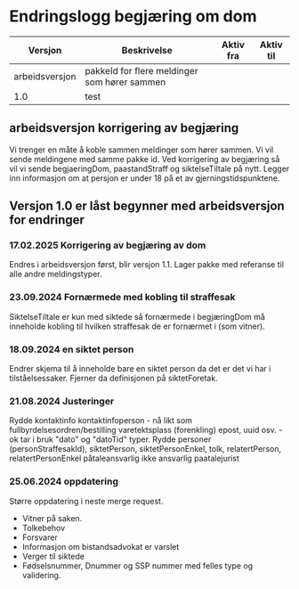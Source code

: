 # Endringslogg begjæring om dom

| Versjon | Beskrivelse                                   | Aktiv fra | Aktiv til |
|---------|-----------------------------------------------|-----------|-----------|
|arbeidsversjon | pakkeId for flere meldinger som hører sammen  | |           |
| 1.0     | test                                          |           |           |

## arbeidsversjon korrigering av begjæring
Vi trenger en måte å koble sammen meldinger som hører sammen.
Vi vil sende meldingene med samme pakke id.
Ved korrigering av begjæring så vil vi sende begjaeringDom, paastandStraff og siktelseTiltale på nytt.
Legger inn informasjon om at persjon er under 18 på et av gjerningstidspunktene.
## Versjon 1.0 er låst begynner med arbeidsversjon for endringer
### 17.02.2025 Korrigering av begjæring av dom
Endres i arbeidsversjon først, blir versjon 1.1.
Lager pakke med referanse til alle andre meldingstyper.
### 23.09.2024 Fornærmede med kobling til straffesak
SiktelseTiltale er kun med siktede så fornærmede i begjæringDom må inneholde kobling til hvilken straffesak de er fornærmet i (som vitner).
### 18.09.2024 en siktet person
Endrer skjema til å inneholde bare en siktet person da det er det vi har i tilståelsessaker.
Fjerner da definisjonen på siktetForetak.
### 21.08.2024 Justeringer
Rydde kontaktinfo kontaktinfoperson - nå likt som fullbyrdelsesordren/bestilling varetektsplass (forenkling)
epost, uuid osv. - ok
tar i bruk "dato" og "datoTid" typer.
Rydde personer (personStraffesakId), siktetPerson, siktetPersonEnkel, tolk, relatertPerson, relatertPersonEnkel
påtaleansvarlig ikke ansvarlig paatalejurist

### 25.06.2024 oppdatering
Større oppdatering i neste merge request.
* Vitner på saken.
* Tolkebehov
* Forsvarer
* Informasjon om bistandsadvokat er varslet
* Verger til siktede
* Fødselsnummer, Dnummer og SSP nummer med felles type og validering.
